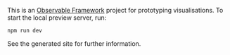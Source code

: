 
This is an [Observable Framework](https://observablehq.com/framework) project for prototyping visualisations. To start the local preview server, run:

```
npm run dev
```

See the generated site for further information.